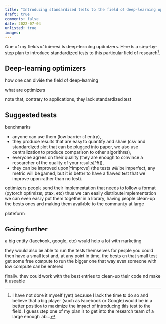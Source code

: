 ```yaml
---
title: "Introducing standardized tests to the field of deep-learning optimizers"
draft: true
comments: false
date: 2022-07-04
unlisted: true
images:
---
```


One of my fields of interest is deep-learning optimizers.
Here is a step-by-step plan to introduce standardized tests to this particular field of research[^1].

[^1]: I have not done it myself (yet) because I lack the time to do so and believe that a big player (such as Facebook or Google) would be in a better position to maximize the impact of introducing this test to the field.
I guess step one of my plan is to get into the research team of a large enough lab...

## Deep-learning optimizers

how one can divide the field of deep-learning

what are optimizers

note that, contrary to applications, they lack standardized test

## Suggested tests

benchmarks
* anyone can use them (low barrier of entry),
* they produce results that are easy to quantify and share (csv and standardized plot that can be plugged into paper, we also use centralization to produce comparison to other algorithms),
* everyone agrees on their quality (they are enough to convince a researcher of the quality of your results[^5]),
* they can be improved upon[^improve] (the tests *will* be imperfect, any metric will be gamed, but it is better to have a flawed test that we improve upon rather than no test).

optimizers
people send their implementation that needs to follow a format (pytorch optimizer, ptax, etc)
thus we can easily distribute implementation
we can even easily put them together in a library, having people clean-up the bests ones and making them available to the community at large

plateform

## Going further

a big entity (facebook, google, etc) would help a lot with marketing

they would also be able to run the tests themselves for people
you could then have a small test and, at any point in time, the bests on that small test get some free compute to run the bigger one
that way even someone with low compute can be entered

finally, they could work with the best entries to clean-up their code nd make it useable
